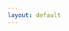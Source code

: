 ```yaml
---
layout: default
---
```

<section id="songs"></section>
<script>
var songs = [];

fetch("/songs.json")
.then(res => {
return res.json()
})
.then(data => {
var main = document.getElementById("songs");
console.log(data);
main.innerHTML = data[0].content;
})
</script>
